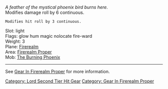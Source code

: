 *A feather of the mystical phoenix bird burns here.*  
Modifies damage roll by 6 continuous.

`Modifies hit roll by 3 continuous.`

Slot: light  
Flags: glow hum magic nolocate fire-ward  
Weight: 3  
Plane: [Firerealm](:Category:Firerealm.md "wikilink")  
Area: [Firerealm Proper](:Category:Firerealm_Proper.md "wikilink")  
Mob: [The Burning Phoenix](The_Burning_Phoenix "wikilink")  

------------------------------------------------------------------------

See [Gear In Firerealm
Proper](:Category:Gear_In_Firerealm_Proper.md "wikilink") for more
information.

[Category: Lord Second Tier Hit
Gear](Category:_Lord_Second_Tier_Hit_Gear "wikilink") [Category: Gear In
Firerealm Proper](Category:_Gear_In_Firerealm_Proper "wikilink")
